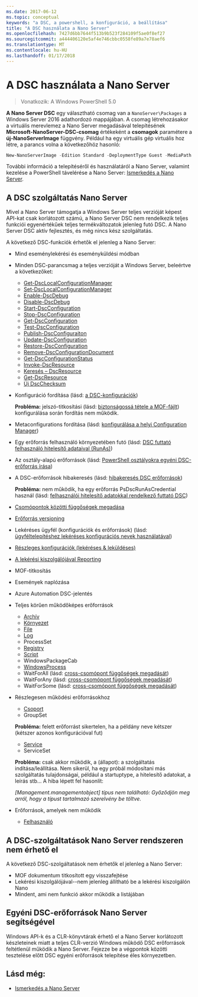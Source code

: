 ```yaml
---
ms.date: 2017-06-12
ms.topic: conceptual
keywords: "a DSC, a powershell, a konfiguráció, a beállítása"
title: "A DSC használata a Nano Server"
ms.openlocfilehash: 7427d6bb7644f513b9b523f284109f5ae0f8ef27
ms.sourcegitcommit: a444406120e5af4e746cbbc0558fe89a7e78aef6
ms.translationtype: MT
ms.contentlocale: hu-HU
ms.lasthandoff: 01/17/2018
---
```

# <a name="using-dsc-on-nano-server"></a>A DSC használata a Nano Server

> Vonatkozik: A Windows PowerShell 5.0

**A Nano Server DSC** egy választható csomag van a `NanoServer\Packages` a Windows Server 2016 adathordozó mappájában. A csomag létrehozásakor a virtuális merevlemez a Nano Server megadásával telepítésének **Microsoft-NanoServer-DSC-csomag** értékeként a **csomagok** paramétere a **új-NanoServerImage**  függvény. Például ha egy virtuális gép virtuális hoz létre, a parancs volna a következőhöz hasonló:

```powershell
New-NanoServerImage -Edition Standard -DeploymentType Guest -MediaPath f:\ -BasePath .\Base -TargetPath .\Nano1\Nano.vhd -ComputerName Nano1 -Packages Microsoft-NanoServer-DSC-Package
```

További információ a telepítéséről és használatáról a Nano Server, valamint kezelése a PowerShell távelérése a Nano Server: [Ismerkedés a Nano Server](https://technet.microsoft.com/en-us/library/mt126167.aspx).


## <a name="dsc-features-available-on-nano-server"></a>A DSC szolgáltatás Nano Server

 Mivel a Nano Server támogatja a Windows Server teljes verzióját képest API-kat csak korlátozott számú, a Nano Server DSC nem rendelkezik teljes funkciói egyenértékűek teljes termékváltozatok jelenleg futó DSC. A Nano Server DSC aktív fejlesztés, és még nincs kész szolgáltatás.
 
 A következő DSC-funkciók érhetők el jelenleg a Nano Server: 


* Mind eseménylekérési és eseményküldési módban

* Minden DSC-parancsmag a teljes verzióját a Windows Server, beleértve a következőket: 
  * [Get-DscLocalConfigurationManager](https://technet.microsoft.com/en-us/library/dn407378.aspx)
  * [Set-DscLocalConfigurationManager](https://technet.microsoft.com/en-us/library/dn521621.aspx)   
  * [Enable-DscDebug](https://technet.microsoft.com/en-us/library/mt517870.aspx)
  * [Disable-DscDebug](https://technet.microsoft.com/en-us/library/mt517872.aspx)       
  * [Start-DscConfiguration](https://technet.microsoft.com/en-us/library/dn521623.aspx)
  * [Stop-DscConfiguration](https://technet.microsoft.com/en-us/library/mt143542.aspx)
  * [Get-DscConfiguration](https://technet.microsoft.com/en-us/library/dn407379.aspx)
  * [Test-DscConfiguration](https://technet.microsoft.com/en-us/library/dn407382.aspx)      
  * [Publish-DscConfiguraiton](https://technet.microsoft.com/en-us/library/mt517875.aspx) 
  * [Update-DscConfiguration](https://technet.microsoft.com/en-us/library/mt143541.aspx)
  * [Restore-DscConfiguration](https://technet.microsoft.com/en-us/library/dn407383.aspx)
  * [Remove-DscConfigurationDocument](https://technet.microsoft.com/en-us/library/mt143544.aspx)
  * [Get-DscConfigurationStatus](https://technet.microsoft.com/en-us/library/mt517868.aspx)
  * [Invoke-DscResource](https://technet.microsoft.com/en-us/library/mt517869.aspx)
  * [Keresés – DscResource](https://technet.microsoft.com/en-us/library/mt517874.aspx)
  * [Get-DscResource](https://technet.microsoft.com/en-us/library/dn521625.aspx)
  * [Új DscChecksum](https://technet.microsoft.com/en-us/library/dn521622.aspx)    

* Konfiguráció fordítása (lásd: [a DSC-konfigurációk](configurations.md))

  **Probléma:** jelszó-titkosítási (lásd: [biztonságossá tétele a MOF-fájlt](securemof.md)) konfigurálása során fordítás nem működik.

* Metaconfigurations fordítása (lásd: [konfigurálása a helyi Configuration Manager](metaConfig.md))

* Egy erőforrás felhasználó környezetében futó (lásd: [DSC futtató felhasználó hitelesítő adataival (RunAs)](runAsUser.md))

* Az osztály-alapú erőforrások (lásd: [PowerShell osztályokra egyéni DSC-erőforrás írása](authoringResourceClass.md))

* A DSC-erőforrások hibakeresés (lásd: [hibakeresés DSC erőforrások](debugresource.md))
  
  **Probléma:** nem működik, ha egy erőforrás PsDscRunAsCredential használ (lásd: [felhasználói hitelesítő adatokkal rendelkező futtató DSC](runAsUser.md))

* [Csomópontok közötti függőségek megadása](crossNodeDependencies.md) 

* [Erőforrás versioning](sxsResource.md)

* Lekéréses ügyfél (konfigurációk és erőforrások) (lásd: [ügyféltelepítéshez lekéréses konfigurációs nevek használatával](pullClientConfigNames.md))

* [Részleges konfigurációk (lekéréses & leküldéses)](partialConfigs.md)

* [A lekérési kiszolgálójával Reporting](reportServer.md) 

* MOF-titkosítás

* Események naplózása

* Azure Automation DSC-jelentés

* Teljes körűen működőképes erőforrások
  * [Archív](archiveResource.md)
  * [Környezet](environmentResource.md)
  * [File](fileResource.md)
  * [Log](logResource.md)
  * ProcessSet
  * [Registry](registryResource.md)
  * [Script](scriptResource.md)
  * WindowsPackageCab
  * [WindowsProcess](windowsProcessResource.md)
  * WaitForAll (lásd: [cross-csomópont függőségek megadását](crossNodeDependencies.md))
  * WaitForAny (lásd: [cross-csomópont függőségek megadását](crossNodeDependencies.md))
  * WaitForSome (lásd: [cross-csomópont függőségek megadását](crossNodeDependencies.md))

* Részlegesen működési erőforrásokhoz
  * [Csoport](groupResource.md)
  * GroupSet
  
  **Probléma:** felett erőforrást sikertelen, ha a példány neve kétszer (kétszer azonos konfigurációval fut)
  
  * [Service](serviceResource.md)
  * ServiceSet
  
  **Probléma:** csak akkor működik, a (állapot): a szolgáltatás indítása/leállítása. Nem sikerül, ha egy próbál módosítani más szolgáltatás tulajdonságai, például a startuptype, a hitelesítő adatokat, a leírás stb... A hiba lépett fel hasonlít:
  
  *[Management.managementobject] típus nem található: Győződjön meg arról, hogy a típust tartalmazó szerelvény be töltve.*
  
* Erőforrások, amelyek nem működik
  * [Felhasználó](userResource.md)
  

## <a name="dsc-features-not-available-on-nano-server"></a>A DSC-szolgáltatások Nano Server rendszeren nem érhető el

A következő DSC-szolgáltatások nem érhetők el jelenleg a Nano Server:

* MOF dokumentum titkosított egy visszafejtése 
* Lekérési kiszolgálójával--nem jelenleg állítható be a lekérési kiszolgálón Nano
* Mindent, ami nem funkció akkor működik a listájában

## <a name="using-custom-dsc-resources-on-nano-server"></a>Egyéni DSC-erőforrások Nano Server segítségével
 
Windows API-k és a CLR-könyvtárak érhető el a Nano Server korlátozott készleteinek miatt a teljes CLR-verzió Windows működő DSC erőforrások feltétlenül működik a Nano Server. Fejezze be a végpontok közötti tesztelése előtt DSC egyéni erőforrások telepítése éles környezetben.

## <a name="see-also"></a>Lásd még:
- [Ismerkedés a Nano Server](https://technet.microsoft.com/en-us/library/mt126167.aspx)

